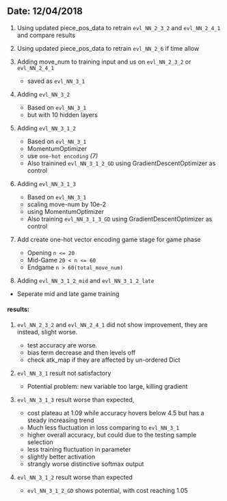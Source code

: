 ## Date: 12/04/2018

1. Using updated piece_pos_data to retrain `evl_NN_2_3_2` and `evl_NN_2_4_1` and compare results

2. Using updated piece_pos_data to retrain `evl_NN_2_6` if time allow

3. Adding move_num to training input and us on `evl_NN_2_3_2` or `evl_NN_2_4_1`
    - saved as `evl_NN_3_1`

4. Adding `evl_NN_3_2`
   - Based on `evl_NN_3_1`
   - but with 10 hidden layers

5. Adding `evl_NN_3_1_2`
   - Based on `evl_NN_3_1`
   - MomentumOptimizer
   - use `one-hot encoding` _(7)_
   - Also trainined `evl_NN_3_1_2_GD` using GradientDescentOptimizer as control

6. Adding `evl_NN_3_1_3`
   - Based on `evl_NN_3_1`
   - scaling move-num by 10e-2
   - using MomentumOptimizer
   - Also training `evl_NN_3_1_3_GD` using GradientDescentOptimizer as control

7. Add create one-hot vector encoding game stage for game phase
   - Opening `n <= 20`
   - Mid-Game `20 < n <= 60`
   - Endgame `n > 60(total_move_num)`

8.  Adding `evl_NN_3_1_2_mid` and `evl_NN_3_1_2_late`
   - Seperate mid and late game training


#### results:
1. `evl_NN_2_3_2` and `evl_NN_2_4_1` did not show improvement, they are instead, slight worse.
   - test accuracy are worse.
   - bias term decrease and then levels off
   - check atk_map if they are affected by un-ordered Dict

2. `evl_NN_3_1` result not satisfactory
   - Potential problem: new variable too large, killing gradient

3. `evl_NN_3_1_3` result worse than expected,
   - cost plateau at 1.09 while accuracy hovers below 4.5 but has a steady increasing trend
   - Much less fluctuation in loss comparing to `evl_NN_3_1`
   - higher overall accuracy, but could due to the testing sample selection
   - less training fluctuation in parameter
   - slightly better activation
   - strangly worse distinctive softmax output

4. `evl_NN_3_1_2` result worse than expected
   - `evl_NN_3_1_2_GD` shows potential, with cost reaching 1.05
